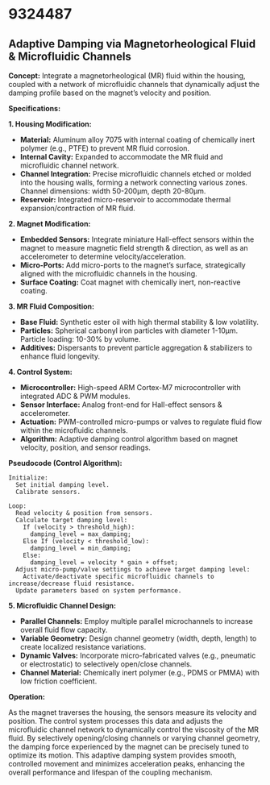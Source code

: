 # 9324487

## Adaptive Damping via Magnetorheological Fluid & Microfluidic Channels

**Concept:** Integrate a magnetorheological (MR) fluid within the housing, coupled with a network of microfluidic channels that dynamically adjust the damping profile based on the magnet’s velocity and position.

**Specifications:**

**1. Housing Modification:**

*   **Material:** Aluminum alloy 7075 with internal coating of chemically inert polymer (e.g., PTFE) to prevent MR fluid corrosion.
*   **Internal Cavity:** Expanded to accommodate the MR fluid and microfluidic channel network.
*   **Channel Integration:** Precise microfluidic channels etched or molded into the housing walls, forming a network connecting various zones. Channel dimensions: width 50-200μm, depth 20-80μm.
*   **Reservoir:** Integrated micro-reservoir to accommodate thermal expansion/contraction of MR fluid.

**2. Magnet Modification:**

*   **Embedded Sensors:** Integrate miniature Hall-effect sensors within the magnet to measure magnetic field strength & direction, as well as an accelerometer to determine velocity/acceleration.
*   **Micro-Ports:** Add micro-ports to the magnet’s surface, strategically aligned with the microfluidic channels in the housing.
*   **Surface Coating:** Coat magnet with chemically inert, non-reactive coating.

**3. MR Fluid Composition:**

*   **Base Fluid:** Synthetic ester oil with high thermal stability & low volatility.
*   **Particles:** Spherical carbonyl iron particles with diameter 1-10μm. Particle loading: 10-30% by volume.
*   **Additives:** Dispersants to prevent particle aggregation & stabilizers to enhance fluid longevity.

**4. Control System:**

*   **Microcontroller:** High-speed ARM Cortex-M7 microcontroller with integrated ADC & PWM modules.
*   **Sensor Interface:** Analog front-end for Hall-effect sensors & accelerometer.
*   **Actuation:** PWM-controlled micro-pumps or valves to regulate fluid flow within the microfluidic channels.
*   **Algorithm:** Adaptive damping control algorithm based on magnet velocity, position, and sensor readings.

**Pseudocode (Control Algorithm):**

```
Initialize:
  Set initial damping level.
  Calibrate sensors.

Loop:
  Read velocity & position from sensors.
  Calculate target damping level:
    If (velocity > threshold_high):
      damping_level = max_damping;
    Else If (velocity < threshold_low):
      damping_level = min_damping;
    Else:
      damping_level = velocity * gain + offset;
  Adjust micro-pump/valve settings to achieve target damping level:
    Activate/deactivate specific microfluidic channels to increase/decrease fluid resistance.
  Update parameters based on system performance.
```

**5. Microfluidic Channel Design:**

*   **Parallel Channels:** Employ multiple parallel microchannels to increase overall fluid flow capacity.
*   **Variable Geometry:** Design channel geometry (width, depth, length) to create localized resistance variations.
*   **Dynamic Valves:** Incorporate micro-fabricated valves (e.g., pneumatic or electrostatic) to selectively open/close channels.
*   **Channel Material:** Chemically inert polymer (e.g., PDMS or PMMA) with low friction coefficient.

**Operation:**

As the magnet traverses the housing, the sensors measure its velocity and position. The control system processes this data and adjusts the microfluidic channel network to dynamically control the viscosity of the MR fluid. By selectively opening/closing channels or varying channel geometry, the damping force experienced by the magnet can be precisely tuned to optimize its motion. This adaptive damping system provides smooth, controlled movement and minimizes acceleration peaks, enhancing the overall performance and lifespan of the coupling mechanism.